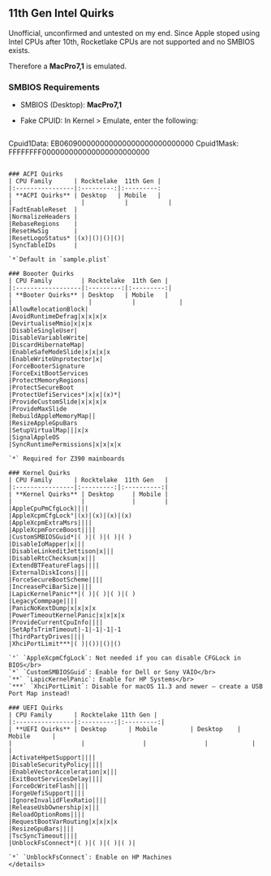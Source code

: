 ## 11th Gen Intel Quirks

Unofficial, unconfirmed and untested on my end. Since Apple stoped using Intel CPUs after 10th, Rocketlake CPUs are not supported and no SMBIOS exists.

Therefore a **MacPro7,1** is emulated. 

### SMBIOS Requirements

- SMBIOS (Desktop): **MacPro7,1**
- Fake CPUID: In Kernel > Emulate, enter the following:

	```text
Cpuid1Data: EB060900000000000000000000000000
Cpuid1Mask: FFFFFFFF000000000000000000000000
```

### ACPI Quirks    
| CPU Family      | Rocktelake  11th Gen | 
|:----------------|:---------:|:---------:
| **ACPI Quirks** | Desktop   | Mobile   |      
|			        |           | 		    |  
|FadtEnableReset  |
|NormalizeHeaders |
|RebaseRegions    |
|ResetHwSig       | 
|ResetLogoStatus* |(x)|()|()|()|
|SyncTableIDs     |

`*`Default in `sample.plist`

### Boooter Quirks
| CPU Family        | Rocktelake  11th Gen | 
|:------------------|:---------:|:---------:|
| **Booter Quirks** | Desktop   | Mobile   |
|			          |			  | 		   |
|AllowRelocationBlock|
|AvoidRuntimeDefrag|x|x|x|x
|DevirtualiseMmio|x|x|x
|DisableSingleUser|
|DisableVariableWrite|
|DiscardHibernateMap|
|EnableSafeModeSlide|x|x|x|x
|EnableWriteUnprotector|x|
|ForceBooterSignature
|ForceExitBootServices
|ProtectMemoryRegions|
|ProtectSecureBoot
|ProtectUefiServices*|x|x|(x)*|
|ProvideCustomSlide|x|x|x|x
|ProvideMaxSlide
|RebuildAppleMemoryMap||
|ResizeAppleGpuBars
|SetupVirtualMap|||x|x
|SignalAppleOS
|SyncRuntimePermissions|x|x|x|x

`*` Required for Z390 mainboards

### Kernel Quirks
| CPU Family      | Rocktelake  11th Gen   | 
|:----------------|:---------:|:----------:|
| **Kernel Quirks** | Desktop     | Mobile |      
|                   |             |        |
|AppleCpuPmCfgLock||||
|AppleXcpmCfgLock°|(x)|(x)|(x)|(x)
|AppleXcpmExtraMsrs||||
|AppleXcpmForceBoost||||
|CustomSMBIOSGuid*|( )|( )|( )|( )
|DisableIoMapper|x|||
|DisableLinkeditJettison|x|||
|DisableRtcChecksum|x|||
|ExtendBTFeatureFlags||||
|ExternalDiskIcons||||
|ForceSecureBootScheme||||
|IncreasePciBarSize||||
|LapicKernelPanic**|( )|( )|( )|( )
|LegacyCommpage||||
|PanicNoKextDump|x|x|x|x
|PowerTimeoutKernelPanic|x|x|x|x
|ProvideCurrentCpuInfo||||
|SetApfsTrimTimeout|-1|-1|-1|-1
|ThirdPartyDrives||||
|XhciPortLimit***|( )|())|()|()

`°` `AppleXcpmCfgLock`: Not needed if you can disable CFGLock in BIOS</br>
`*` `CustomSMBIOSGuid`: Enable for Dell or Sony VAIO</br>
`**` `LapicKernelPanic`: Enable for HP Systems</br>
`***` `XhciPortLimit`: Disable for macOS 11.3 and newer – create a USB Port Map instead!

### UEFI Quirks
| CPU Family      | Rocktelake 11th Gen | 
|:----------------|:---------:|:---------:|
| **UEFI Quirks** | Desktop      | Mobile         | Desktop    | Mobile      |
|			        |	             |                |            |             |
|ActivateHpetSupport||||
|DisableSecurityPolicy||||
|EnableVectorAcceleration|x|||
|ExitBootServicesDelay||||
|ForceOcWriteFlash||||
|ForgeUefiSupport||||
|IgnoreInvalidFlexRatio||||
|ReleaseUsbOwnership|x|||
|ReloadOptionRoms||||
|RequestBootVarRouting|x|x|x|x
|ResizeGpuBars||||
|TscSyncTimeout||||
|UnblockFsConnect*|( )|( )|( )|( )|

`*` `UnblockFsConnect`: Enable on HP Machines
</details>
